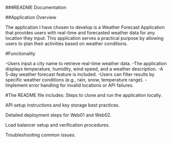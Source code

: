 ###README Documentation

##Application Overview

The application I have chosen to develop is a Weather Forecast Application that provides users with real-time and forecasted weather data for any location they input. This application serves a practical purpose by allowing users to plan their activities based on weather conditions.

#Functionality

-Users input a city name to retrieve real-time weather data.
-The application displays temperature, humidity, wind speed, and a weather description.
-A 5-day weather forecast feature is included.
-Users can filter results by specific weather conditions (e.g., rain, snow, temperature range).
-Implement error handling for invalid locations or API failures.

#The README file includes:
Steps to clone and run the application locally.

API setup instructions and key storage best practices.

Detailed deployment steps for Web01 and Web02.

Load balancer setup and verification procedures.

Troubleshooting common issues.

